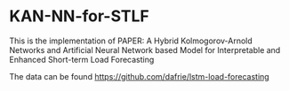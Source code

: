 # KAN-NN-for-STLF
This is the implementation of PAPER:  A Hybrid Kolmogorov-Arnold Networks and Artificial Neural Network based Model for Interpretable and Enhanced Short-term Load Forecasting


The data can be found https://github.com/dafrie/lstm-load-forecasting
